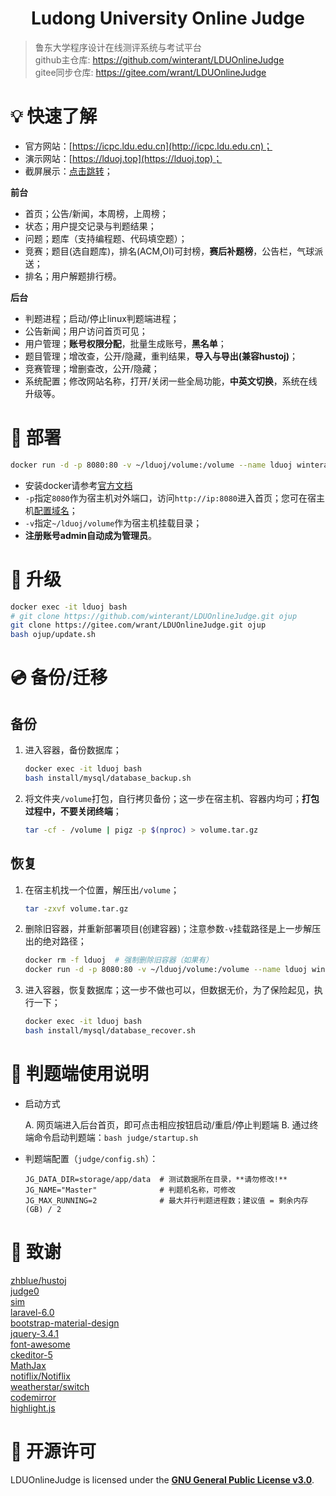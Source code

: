 <h1 align="center">Ludong University Online Judge</h1>

> 鲁东大学程序设计在线测评系统与考试平台  
github主仓库: <https://github.com/winterant/LDUOnlineJudge>  
gitee同步仓库: <https://gitee.com/wrant/LDUOnlineJudge>  

# 💡 快速了解

+ 官方网站：[https://icpc.ldu.edu.cn](http://icpc.ldu.edu.cn)；
+ 演示网站：[https://lduoj.top](https://lduoj.top)；
+ 截屏展示：[点击跳转](https://blog.csdn.net/winter2121/article/details/105294224)；

**前台**

+ 首页；公告/新闻，本周榜，上周榜；
+ 状态；用户提交记录与判题结果；
+ 问题；题库（支持编程题、代码填空题）；
+ 竞赛；题目(选自题库)，排名(ACM,OI)可封榜，**赛后补题榜**，公告栏，气球派送；
+ 排名；用户解题排行榜。

**后台**

+ 判题进程；启动/停止linux判题端进程；
+ 公告新闻；用户访问首页可见；
+ 用户管理；**账号权限分配**，批量生成账号，**黑名单**；
+ 题目管理；增改查，公开/隐藏，重判结果，**导入与导出(兼容hustoj)**；
+ 竞赛管理；增删查改，公开/隐藏；
+ 系统配置；修改网站名称，打开/关闭一些全局功能，**中英文切换**，系统在线升级等。

# 🔨 部署

```bash
docker run -d -p 8080:80 -v ~/lduoj/volume:/volume --name lduoj winterant/lduoj
```

+ 安装docker请参考[官方文档](https://yeasy.gitbook.io/docker_practice/install/ubuntu#shi-yong-jiao-ben-zi-dong-an-zhuang)
+ `-p`指定`8080`作为宿主机对外端口，访问`http://ip:8080`进入首页；您可在宿主机[配置域名](https://blog.csdn.net/winter2121/article/details/107783085)；
+ `-v`指定`~/lduoj/volume`作为宿主机挂载目录；
+ **注册账号admin自动成为管理员**。

# 🚗 升级

```bash
docker exec -it lduoj bash
# git clone https://github.com/winterant/LDUOnlineJudge.git ojup
git clone https://gitee.com/wrant/LDUOnlineJudge.git ojup
bash ojup/update.sh
```

# 💿 备份/迁移

## 备份
1. 进入容器，备份数据库；
    ```bash
    docker exec -it lduoj bash
    bash install/mysql/database_backup.sh
    ```
2. 将文件夹`/volume`打包，自行拷贝备份；这一步在宿主机、容器内均可；**打包过程中，不要关闭终端**；
    ```bash
    tar -cf - /volume | pigz -p $(nproc) > volume.tar.gz
    ```
## 恢复
1. 在宿主机找一个位置，解压出`/volume`；
    ```bash
    tar -zxvf volume.tar.gz
    ```
2. 删除旧容器，并重新部署项目(创建容器)；注意参数`-v`挂载路径是上一步解压出的绝对路径；
    ```bash
    docker rm -f lduoj  # 强制删除旧容器（如果有）
    docker run -d -p 8080:80 -v ~/lduoj/volume:/volume --name lduoj winterant/lduoj
    ```
3. 进入容器，恢复数据库；这一步不做也可以，但数据无价，为了保险起见，执行一下；
    ```bash
    docker exec -it lduoj bash
    bash install/mysql/database_recover.sh
    ```

# 📝 判题端使用说明

+ 启动方式

  A. 网页端进入后台首页，即可点击相应按钮启动/重启/停止判题端
  B. 通过终端命令启动判题端：`bash judge/startup.sh`

+ 判题端配置（`judge/config.sh`）：
  ```shell
  JG_DATA_DIR=storage/app/data  # 测试数据所在目录，**请勿修改!**
  JG_NAME="Master"              # 判题机名称，可修改
  JG_MAX_RUNNING=2              # 最大并行判题进程数；建议值 = 剩余内存(GB) / 2
  ```

# 💝 致谢

[zhblue/hustoj](https://github.com/zhblue/hustoj)  
[judge0](https://judge0.com/)  
[sim](https://dickgrune.com/Programs/similarity_tester/)  
[laravel-6.0](https://laravel.com/)  
[bootstrap-material-design](https://fezvrasta.github.io/bootstrap-material-design/)  
[jquery-3.4.1](https://jquery.com/)  
[font-awesome](http://www.fontawesome.com.cn/)  
[ckeditor-5](https://ckeditor.com/ckeditor-5/)  
[MathJax](https://www.mathjax.org/)  
[notiflix/Notiflix](https://github.com/notiflix/Notiflix)  
[weatherstar/switch](https://github.com/weatherstar/switch)  
[codemirror](https://codemirror.net/)  
[highlight.js](https://highlightjs.org/)  

# 📜 开源许可

LDUOnlineJudge is licensed under the
**[GNU General Public License v3.0](https://github.com/winterant/LDUOnlineJudge/blob/master/LICENSE)**.
